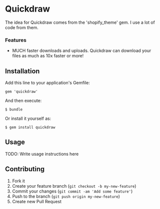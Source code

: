 # Quickdraw

The idea for Quickdraw comes from the 'shopify_theme' gem. I use a lot of code from them.

### Features

- MUCH faster downloads and uploads. Quickdraw can download your files as much as 10x faster or more!

## Installation

Add this line to your application's Gemfile:

    gem 'quickdraw'

And then execute:

    $ bundle

Or install it yourself as:

    $ gem install quickdraw

## Usage

TODO: Write usage instructions here

## Contributing

1. Fork it
2. Create your feature branch (`git checkout -b my-new-feature`)
3. Commit your changes (`git commit -am 'Add some feature'`)
4. Push to the branch (`git push origin my-new-feature`)
5. Create new Pull Request
